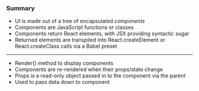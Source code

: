 ### Summary

- UI is made out of a tree of encapsulated *components*
- Components are JavaScript functions or classes
- Components return React elements, with JSX providing syntactic sugar
- Returned elements are transpiled into React.createElement or React.createClass calls via a Babel preset

---

- Render() method to display components
- Components are re-rendered when their props/state change
- Props is a read-only object passed in to the component via the parent
- Used to pass data down to component
